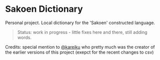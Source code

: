 # Sakoen Dictionary

Personal project. Local dictionary for the 'Sakoen' constructed language.

> Status: work in progress - little fixes here and there, still adding words.

 Credits: special mention to [@kareiku](https://github.com/kareiku) who pretty much was the creator of the earlier versions of this project (exepct for the recent changes to csv)